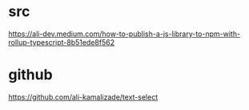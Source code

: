 # src
https://ali-dev.medium.com/how-to-publish-a-js-library-to-npm-with-rollup-typescript-8b51ede8f562

# github
https://github.com/ali-kamalizade/text-select